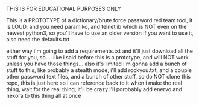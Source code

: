 THIS IS FOR EDUCATIONAL PURPOSES ONLY

This is a PROTOTYPE of a dictionary/brute force password red team tool, it is LOUD, and you need paramiko, and telnetlib which is NOT even on the newest python3, so you'll have to use an older version if you want to use it, also need the defaults.txt

either way i'm going to add a requirements.txt and it'll just download all the stuff for you, so.... like i said before
this is a prototype, and will NOT work unless you have those things... also it's limited
i'm gonna add a bunch of stuff to this, like probably a stealth mode, i'll add rockyou.txt, and a couple other password text files, and a bunch of other stuff, so do NOT clone this repo, this is just here so i can reference back to it when i make the real thing,
wait for the real thing, it'll be crazy i'll porobably add enervo and nexora to this thing all at once
